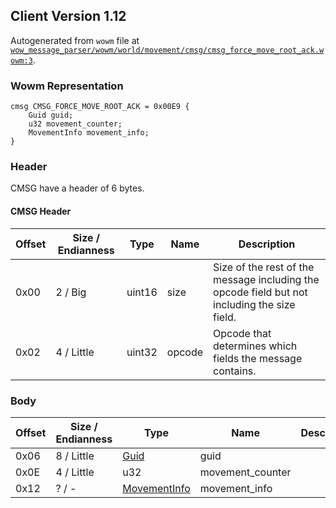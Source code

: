 ## Client Version 1.12

Autogenerated from `wowm` file at [`wow_message_parser/wowm/world/movement/cmsg/cmsg_force_move_root_ack.wowm:3`](https://github.com/gtker/wow_messages/tree/main/wow_message_parser/wowm/world/movement/cmsg/cmsg_force_move_root_ack.wowm#L3).

### Wowm Representation
```rust,ignore
cmsg CMSG_FORCE_MOVE_ROOT_ACK = 0x00E9 {
    Guid guid;
    u32 movement_counter;
    MovementInfo movement_info;
}
```
### Header
CMSG have a header of 6 bytes.

#### CMSG Header
| Offset | Size / Endianness | Type   | Name   | Description |
| ------ | ----------------- | ------ | ------ | ----------- |
| 0x00   | 2 / Big           | uint16 | size   | Size of the rest of the message including the opcode field but not including the size field.|
| 0x02   | 4 / Little        | uint32 | opcode | Opcode that determines which fields the message contains.|
### Body
| Offset | Size / Endianness | Type | Name | Description |
| ------ | ----------------- | ---- | ---- | ----------- |
| 0x06 | 8 / Little | [Guid](../spec/packed-guid.md) | guid |  |
| 0x0E | 4 / Little | u32 | movement_counter |  |
| 0x12 | ? / - | [MovementInfo](movementinfo.md) | movement_info |  |
